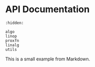 # API Documentation

```{toctree}
:hidden:

algo
linop
proxfn
linalg
utils
```

This is a small example from Markdown.